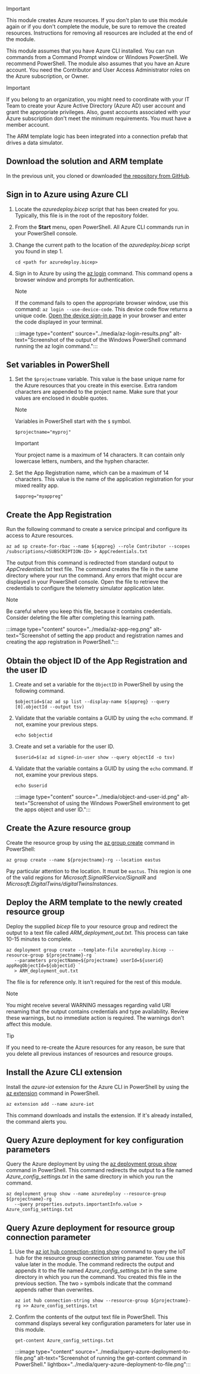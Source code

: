 > [!IMPORTANT]
> This module creates Azure resources. If you don't plan to use this module again or if you don't complete the module, be sure to remove the created resources. Instructions for removing all resources are included at the end of the module.

This module assumes that you have Azure CLI installed. You can run commands from a Command Prompt window or Windows PowerShell. We recommend PowerShell. The module also assumes that you have an Azure account. You need the Contributor and User Access Administrator roles on the Azure subscription, or Owner.

> [!IMPORTANT]
> If you belong to an organization, you might need to coordinate with your IT Team to create your Azure Active Directory (Azure AD) user account and grant the appropriate privileges. Also, guest accounts associated with your Azure subscription don't meet the minimum requirements. You must have a member account.

The ARM template logic has been integrated into a connection prefab that drives a data simulator.

## Download the solution and ARM template

In the previous unit, you cloned or downloaded [the repository from GitHub](https://aka.ms/mr-adt-mslearn).

## Sign in to Azure using Azure CLI

1. Locate the *azuredeploy.bicep* script that has been created for you. Typically, this file is in the root of the repository folder.
1. From the **Start** menu, open PowerShell. All Azure CLI commands run in your PowerShell console.
1. Change the current path to the location of the *azuredeploy.bicep* script you found in step 1.

   ```console
   cd <path for azuredeploy.bicep>
   ```

1. Sign in to Azure by using the [az login](/cli/azure/reference-index#az-login) command. This command opens a browser window and prompts for authentication.

   > [!NOTE]
   > If the command fails to open the appropriate browser window, use this command: `az login --use-device-code`. This device code flow returns a unique code. [Open the device sign-in page](https://aka.ms/devicelogin) in your browser and enter the code displayed in your terminal.

   :::image type="content" source="../media/az-login-results.png" alt-text="Screenshot of the output of the Windows PowerShell command running the az login command.":::

## Set variables in PowerShell

1. Set the `$projectname` variable. This value is the base unique name for the Azure resources that you create in this exercise. Extra random characters are appended to the project name. Make sure that your values are enclosed in double quotes.

   > [!NOTE]
   > Variables in PowerShell start with the `$` symbol.

   ```console
   $projectname="myproj"
   ```

   > [!IMPORTANT]
   > Your project name is a maximum of 14 characters. It can contain only lowercase letters, numbers, and the hyphen character.

1. Set the App Registration name, which can be a maximum of 14 characters. This value is the name of the application registration for your mixed reality app.

   ```console
   $appreg="myappreg"
   ```

## Create the App Registration

Run the following command to create a service principal and configure its access to Azure resources.

```console
az ad sp create-for-rbac --name ${appreg} --role Contributor --scopes /subscriptions/<SUBSCRIPTION-ID> > AppCredentials.txt
```

The output from this command is redirected from standard output to *AppCredentials.txt* text file. The command creates the file in the same directory where your run the command. Any errors that might occur are displayed in your PowerShell console. Open the file to retrieve the credentials to configure the telemetry simulator application later.

> [!NOTE]
> Be careful where you keep this file, because it contains credentials. Consider deleting the file after completing this learning path.

:::image type="content" source="../media/az-app-reg.png" alt-text="Screenshot of setting the app product and registration names and creating the app registration in PowerShell.":::

## Obtain the object ID of the App Registration and the user ID

1. Create and set a variable for the `ObjectID` in PowerShell by using the following command.

   ```console
   $objectid=$(az ad sp list --display-name ${appreg} --query [0].objectId --output tsv)
   ```

2. Validate that the variable contains a GUID by using the `echo` command. If not, examine your previous steps.

   ```console
   echo $objectid
   ```

3. Create and set a variable for the user ID.

   ```console
   $userid=$(az ad signed-in-user show --query objectId -o tsv)
   ```

4. Validate that the variable contains a GUID by using the `echo` command. If not, examine your previous steps.

   ```console
   echo $userid
   ```

   :::image type="content" source="../media/object-and-user-id.png" alt-text="Screenshot of using the Windows PowerShell environment to get the apps object and user ID.":::

## Create the Azure resource group

Create the resource group by using the [az group create](/cli/azure/group#az-group-create) command in PowerShell:

```console
az group create --name ${projectname}-rg --location eastus
```

Pay particular attention to the location. It must be `eastus`. This region is one of the valid regions for *Microsoft.SignalRService/SignalR* and *Microsoft.DigitalTwins/digitalTwinsInstances*.

## Deploy the ARM template to the newly created resource group

Deploy the supplied *bicep* file to your resource group and redirect the output to a text file called *ARM_deployment_out.txt*. This process can take 10-15 minutes to complete.

```console
az deployment group create --template-file azuredeploy.bicep --resource-group ${projectname}-rg `
   --parameters projectName=${projectname} userId=${userid} appRegObjectId=${objectid} `
   > ARM_deployment_out.txt
```

The file is for reference only. It isn't required for the rest of this module.

> [!NOTE]
> You might receive several WARNING messages regarding valid URI renaming that the output contains credentials and type availability. Review these warnings, but no immediate action is required. The warnings don't affect this module.

> [!TIP]
> If you need to re-create the Azure resources for any reason, be sure that you delete all previous instances of resources and resource groups.

## Install the Azure CLI extension

Install the *azure-iot* extension for the Azure CLI in PowerShell by using the [az extension](/cli/azure/extension#az-extension-add) command in PowerShell.

```console
az extension add --name azure-iot
```

This command downloads and installs the extension. If it's already installed, the command alerts you.

## Query Azure deployment for key configuration parameters

Query the Azure deployment by using the [az deployment group show](/cli/azure/deployment/group#az-deployment-group-show) command in PowerShell. This command redirects the output to a file named *Azure_config_settings.txt* in the same directory in which you run the command.

```console
az deployment group show --name azuredeploy --resource-group ${projectname}-rg `
   --query properties.outputs.importantInfo.value > Azure_config_settings.txt
```

## Query Azure deployment for resource group connection parameter

1. Use the [az iot hub connection-string show](/cli/azure/iot/hub/connection-string#az-iot-hub-connection-string-show) command to query the IoT hub for the resource group connection string parameter. You use this value later in the module. The command redirects the output and appends it to the file named *Azure_config_settings.txt* in the same directory in which you run the command. You created this file in the previous section. The two `>` symbols indicate that the command appends rather than overwrites.

   ```console
   az iot hub connection-string show --resource-group ${projectname}-rg >> Azure_config_settings.txt
   ```

1. Confirm the contents of the output text file in PowerShell. This command displays several key configuration parameters for later use in this module.

   ```console
   get-content Azure_config_settings.txt
   ```

   :::image type="content" source="../media/query-azure-deployment-to-file.png" alt-text="Screenshot of running the get-content command in PowerShell." lightbox="../media/query-azure-deployment-to-file.png":::
